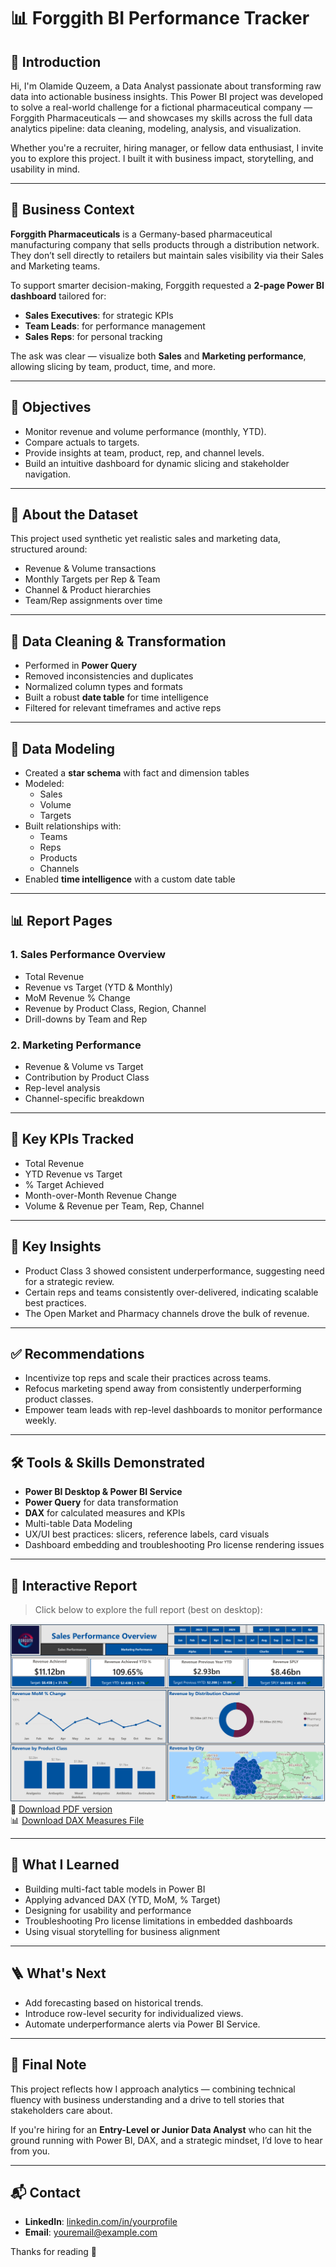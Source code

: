 # 📊 Forggith BI Performance Tracker

## 👋 Introduction

Hi, I'm Olamide Quzeem, a Data Analyst passionate about transforming raw data into actionable business insights. This Power BI project was developed to solve a real-world challenge for a fictional pharmaceutical company — Forggith Pharmaceuticals — and showcases my skills across the full data analytics pipeline: data cleaning, modeling, analysis, and visualization.

Whether you're a recruiter, hiring manager, or fellow data enthusiast, I invite you to explore this project. I built it with business impact, storytelling, and usability in mind.

---

## 🧠 Business Context

**Forggith Pharmaceuticals** is a Germany-based pharmaceutical manufacturing company that sells products through a distribution network. They don’t sell directly to retailers but maintain sales visibility via their Sales and Marketing teams.

To support smarter decision-making, Forggith requested a **2-page Power BI dashboard** tailored for:
- **Sales Executives**: for strategic KPIs
- **Team Leads**: for performance management
- **Sales Reps**: for personal tracking

The ask was clear — visualize both **Sales** and **Marketing performance**, allowing slicing by team, product, time, and more.

---

## 🎯 Objectives

- Monitor revenue and volume performance (monthly, YTD).
- Compare actuals to targets.
- Provide insights at team, product, rep, and channel levels.
- Build an intuitive dashboard for dynamic slicing and stakeholder navigation.

---

## 📂 About the Dataset

This project used synthetic yet realistic sales and marketing data, structured around:

- Revenue & Volume transactions
- Monthly Targets per Rep & Team
- Channel & Product hierarchies
- Team/Rep assignments over time

---

## 🧹 Data Cleaning & Transformation

- Performed in **Power Query**
- Removed inconsistencies and duplicates
- Normalized column types and formats
- Built a robust **date table** for time intelligence
- Filtered for relevant timeframes and active reps

---

## 🧱 Data Modeling

- Created a **star schema** with fact and dimension tables
- Modeled:
  - Sales
  - Volume
  - Targets
- Built relationships with:
  - Teams
  - Reps
  - Products
  - Channels
- Enabled **time intelligence** with a custom date table

---

## 📊 Report Pages

### 1. **Sales Performance Overview**
- Total Revenue
- Revenue vs Target (YTD & Monthly)
- MoM Revenue % Change
- Revenue by Product Class, Region, Channel
- Drill-downs by Team and Rep

### 2. **Marketing Performance**
- Revenue & Volume vs Target
- Contribution by Product Class
- Rep-level analysis
- Channel-specific breakdown

---

## 📌 Key KPIs Tracked

- Total Revenue
- YTD Revenue vs Target
- % Target Achieved
- Month-over-Month Revenue Change
- Volume & Revenue per Team, Rep, Channel

---

## 🔎 Key Insights

- Product Class 3 showed consistent underperformance, suggesting need for a strategic review.
- Certain reps and teams consistently over-delivered, indicating scalable best practices.
- The Open Market and Pharmacy channels drove the bulk of revenue.

---

## ✅ Recommendations

- Incentivize top reps and scale their practices across teams.
- Refocus marketing spend away from consistently underperforming product classes.
- Empower team leads with rep-level dashboards to monitor performance weekly.

---

## 🛠 Tools & Skills Demonstrated

- **Power BI Desktop & Power BI Service**
- **Power Query** for data transformation
- **DAX** for calculated measures and KPIs
- Multi-table Data Modeling
- UX/UI best practices: slicers, reference labels, card visuals
- Dashboard embedding and troubleshooting Pro license rendering issues

---

## 🔗 Interactive Report

> Click below to explore the full report (best on desktop):

[![Forggith Power BI Report](./Snapshots/report-thumbnail.png)](https://app.powerbi.com/view?r=eyJrIjoiZjMxMDM5YWMtZGFjZi00NmNjLTk2ODEtNzkyZmEzYjNlNDZjIiwidCI6IjczZmFkNzQwLTYwNzgtNDk5My04NTZhLTM0YzNjOThhYjlmZSJ9)
📄 [Download PDF version](./Report%20PDF%20Export/Forggith_Report.pdf)  
📊 [Download DAX Measures File](./Measures.xlsx)

---

## 🧠 What I Learned

- Building multi-fact table models in Power BI
- Applying advanced DAX (YTD, MoM, % Target)
- Designing for usability and performance
- Troubleshooting Pro license limitations in embedded dashboards
- Using visual storytelling for business alignment

---

## 🪜 What's Next

- Add forecasting based on historical trends.
- Introduce row-level security for individualized views.
- Automate underperformance alerts via Power BI Service.

---

## 🙌 Final Note

This project reflects how I approach analytics — combining technical fluency with business understanding and a drive to tell stories that stakeholders care about.

If you're hiring for an **Entry-Level or Junior Data Analyst** who can hit the ground running with Power BI, DAX, and a strategic mindset, I’d love to hear from you.

---

## 📬 Contact

- **LinkedIn**: [linkedin.com/in/yourprofile](#)
- **Email**: [youremail@example.com](#)

Thanks for reading 🙌

